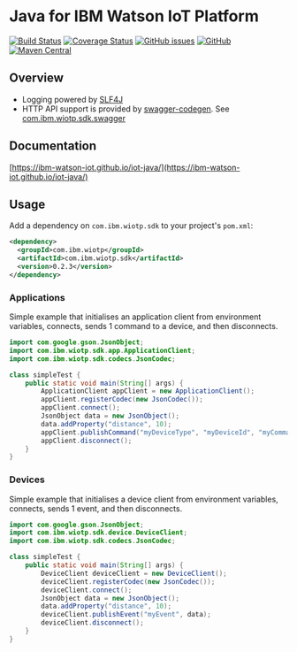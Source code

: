 # Java for IBM Watson IoT Platform

[![Build Status](https://travis-ci.org/ibm-watson-iot/iot-java.svg?branch=master)](https://travis-ci.org/ibm-watson-iot/iot-java)
[![Coverage Status](https://coveralls.io/repos/github/ibm-watson-iot/iot-java/badge.svg?branch=master)](https://coveralls.io/github/ibm-watson-iot/iot-java?branch=master)
[![GitHub issues](https://img.shields.io/github/issues/ibm-watson-iot/iot-java.svg)](https://github.com/ibm-watson-iot/iot-java/issues)
[![GitHub](https://img.shields.io/github/license/ibm-watson-iot/iot-java.svg)](https://github.com/ibm-watson-iot/iot-java/blob/master/LICENSE)
[![Maven Central](https://img.shields.io/maven-central/v/com.ibm.wiotp/com.ibm.wiotp.sdk.svg)](https://search.maven.org/search?q=g:com.ibm.wiotp)


## Overview

- Logging powered by [SLF4J](https://www.slf4j.org/manual.html)
- HTTP API support is provided by [swagger-codegen](https://github.com/swagger-api/swagger-codegen). See [com.ibm.wiotp.sdk.swagger](https://github.ibm.com/ibm-watson-iot/swagger-java)


## Documentation

[https://ibm-watson-iot.github.io/iot-java/](https://ibm-watson-iot.github.io/iot-java/)


## Usage

Add a dependency on `com.ibm.wiotp.sdk` to your project's `pom.xml`:

```xml
<dependency>
  <groupId>com.ibm.wiotp</groupId>
  <artifactId>com.ibm.wiotp.sdk</artifactId>
  <version>0.2.3</version>
</dependency>
```

### Applications

Simple example that initialises an application client from environment variables, connects, sends 1 command to a device, and then disconnects.

```java
import com.google.gson.JsonObject;
import com.ibm.wiotp.sdk.app.ApplicationClient;
import com.ibm.wiotp.sdk.codecs.JsonCodec;

class simpleTest {
	public static void main(String[] args) {
		ApplicationClient appClient = new ApplicationClient();
		appClient.registerCodec(new JsonCodec());
		appClient.connect();
		JsonObject data = new JsonObject();
		data.addProperty("distance", 10);
		appClient.publishCommand("myDeviceType", "myDeviceId", "myCommand", data);
		appClient.disconnect();
	}
}
```


### Devices

Simple example that initialises a device client from environment variables, connects, sends 1 event, and then disconnects.

```java
import com.google.gson.JsonObject;
import com.ibm.wiotp.sdk.device.DeviceClient;
import com.ibm.wiotp.sdk.codecs.JsonCodec;

class simpleTest {
	public static void main(String[] args) {
		DeviceClient deviceClient = new DeviceClient();
		deviceClient.registerCodec(new JsonCodec());
		deviceClient.connect();
		JsonObject data = new JsonObject();
		data.addProperty("distance", 10);
		deviceClient.publishEvent("myEvent", data);
		deviceClient.disconnect();
	}
}
```